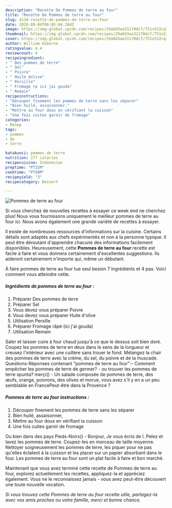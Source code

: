 ```yaml
---
description: "Recette De Pommes de terre au four"
title: "Recette De Pommes de terre au four"
slug: 4134-recette-de-pommes-de-terre-au-four
date: 2020-09-04T06:05:04.284Z
image: https://img-global.cpcdn.com/recipes/29a8d3aa31170dcf/751x532cq70/pommes-de-terre-au-four-photo-principale-de-la-recette.jpg
thumbnail: https://img-global.cpcdn.com/recipes/29a8d3aa31170dcf/751x532cq70/pommes-de-terre-au-four-photo-principale-de-la-recette.jpg
cover: https://img-global.cpcdn.com/recipes/29a8d3aa31170dcf/751x532cq70/pommes-de-terre-au-four-photo-principale-de-la-recette.jpg
author: William Osborne
ratingvalue: 4.4
reviewcount: 4
recipeingredient:
- " Des pommes de terre"
- " Sel"
- " Poivre"
- " Huile dolive"
- " Persille"
- " Fromage rp ici jai gouda"
- " Remain"
recipeinstructions:
- "Découper finement les pommes de terre sans les séparer"
- "Bien huilé, assaisonner,"
- "Mettre au four doux en vérifiant la cuisson"
- "Une fois cuites garnir de fromage"
categories:
- Resep
tags:
- pommes
- de
- terre

katakunci: pommes de terre 
nutrition: 277 calories
recipecuisine: Indonesian
preptime: "PT32M"
cooktime: "PT40M"
recipeyield: "3"
recipecategory: Dessert

---
```



![Pommes de terre au four](https://img-global.cpcdn.com/recipes/29a8d3aa31170dcf/751x532cq70/pommes-de-terre-au-four-photo-principale-de-la-recette.jpg)

Si vous cherchez de nouvelles recettes à essayer ce week end ne cherchez plus! Nous vous fournissons uniquement le meilleur pommes de terre au four ici. Nous avons également une grande variété de recettes à essayer.

Il existe de nombreuses ressources d'informations sur la cuisine. Certains détails sont adaptés aux chefs expérimentés et non à la personne typique. Il peut être déroutant d'apprendre chacune des informations facilement disponibles. Heureusement, cette <strong> Pommes de terre au four </strong> recette est facile à faire et vous donnera certainement d'excellentes suggestions. Ils aideront certainement n'importe qui, même un débutant.

<!--inarticleads1-->

À faire pommes de terre au four tue seul besion 7 Ingrédients et 4 pas. Voici comment vous atteindre cette.

##### Ingrédients de pommes de terre au four :

1. Préparer  Des pommes de terre
1. Préparer  Sel
1. Vous devez vous préparer  Poivre
1. Vous devez vous préparer  Huile d&#39;olive
1. Utilisation  Persille
1. Préparer  Fromage râpé (ici j&#39;ai gouda)
1. Utilisation  Remain


Saler et laisser cuire à four chaud jusqu&#39;à ce que le dessus soit bien doré. Coupez les pommes de terre en deux dans le sens de la longueur et creusez l&#39;intérieur avec une cuillère sans trouer le fond. Mélangez la chair des pommes de terre avec la crème, du sel, du poivre et de la muscade. Questions-Réponses contenant &#34;pommes de terre au four&#34;:- Comment empêcher les pommes de terre de germer? - ou trouver les pommes de terre spunta? merçi() - Un salade composée de pommes de terre, des œufs, orange, poivrons, des olives et morue, vous avez s&#39;il y en a un peu semblable en FrancePeut-être dans la Provence ? 

<!--inarticleads2-->

##### Pommes de terre au four instructions :

1. Découper finement les pommes de terre sans les séparer
1. Bien huilé, assaisonner,
1. Mettre au four doux en vérifiant la cuisson
1. Une fois cuites garnir de fromage


Ou bien dans des pays Pieds-Noirs() - Bonjour, Je vous écris de l. Pelez et lavez les pommes de terre. Coupez-les en morceau de taille moyenne. Nettoyer soigneusement les pommes de terre, les piquer pour ne pas qu&#39;elles éclatent à la cuisson et les placer sur un papier absorbant dans le four. Les pommes de terre au four sont un plat facile à faire et bon marché. 

<!--inarticleads1-->

<p>
Maintenant que vous avez terminé cette recette de Pommes de terre au four, explorez actuellement les recettes, appliquez-la et appréciez également. Vous ne le reconnaissez jamais - vous avez peut-être découvert une toute nouvelle vocation.
</p>

<p>
<i>Si vous trouvez cette Pommes de terre au four recette utile, partagez-la avec vos amis proches ou votre famille, merci et bonne chance.</i>
</p>
